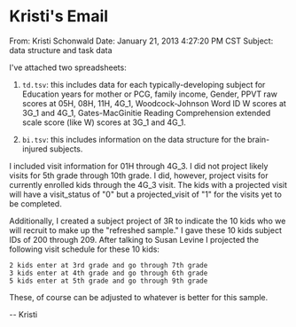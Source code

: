 # Kristi's Email

From: Kristi Schonwald
Date: January 21, 2013 4:27:20 PM CST
Subject: data structure and task data

I've attached two spreadsheets:

1. `td.tsv`:  this includes data for each typically-developing subject for Education years for mother or PCG, family income, Gender, PPVT raw scores at 05H, 08H, 11H, 4G_1, Woodcock-Johnson Word ID W scores at 3G_1 and 4G_1, Gates-MacGinitie Reading Comprehension extended scale score  (like W) scores at 3G_1 and 4G_1. 

2. `bi.tsv`:  this includes information on the data structure for the
   brain-injured subjects.  

I included visit information for 01H through 4G_3.  I did not project likely visits for 5th grade through 10th grade.  I did, however, project visits for currently enrolled kids through the 4G_3 visit.  The kids with a projected visit will have a visit_status of "0" but a projected_visit of "1" for the visits yet to be completed.   
    
Additionally,  I created a subject project of 3R to indicate the 10 kids who we will recruit to make up the "refreshed sample."  I gave these 10 kids subject IDs of 200 through 209.  After talking to Susan Levine I projected the following visit schedule for these 10 kids:

    2 kids enter at 3rd grade and go through 7th grade
    3 kids enter at 4th grade and go through 6th grade
    5 kids enter at 5th grade and go through 9th grade

These, of course can be adjusted to whatever is better for this sample. 

-- Kristi
